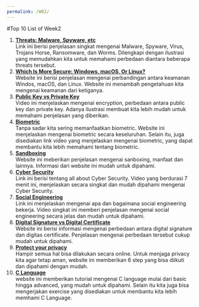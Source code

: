 ```yaml
---
permalink: /W02/
---
```


#Top 10 List of Week2

1. [**Threats: Malware, Spyware, etc**](https://www.youtube.com/watch?v=n8mbzU0X2nQ)<br>
Link ini berisi penjelasan singkat mengenai Malware, Spyware, Virus, Trojans Horse, Ransomware, dan Worms. Dilengkapi dengan ilustrasi yang memudahkan kita untuk memahami perbedaan diantara beberapa threats tersebut.
2. [**Which Is More Secure: Windows, macOS, Or Linux?**](https://bytebitebit.com/2140/safety-comparison-windows-macos-linux/)<br>
Website ini berisi penjelasan mengenai perbandingan antara keamanan Windos, macOS, dan Linux. Website ini menambah pengetahuan kita mengenai keamanan dari ketiganya.
3. [**Public Key vs Private Key**](https://www.youtube.com/watch?v=6-JjHa-qLPk)<br>
Video ini menjelaskan mengenai encryption, perbedaan antara public key dan private key. Adanya ilustrasi membuat kita lebih mudah untuk memahami penjelasan yang diberikan.
4. [**Biometric**](https://www.thalesgroup.com/en/markets/digital-identity-and-security/government/inspired/biometrics)<br>
Tanpa sadar kita sering memanfaatkan biometric. Website ini menjelaskan mengenai biometric secara keseluruhan. Selain itu, juga disediakan link video yang menjelaskan mengenai biometric, yang dapat membantu kita lebih memahami tentang biometric.
5. [**Sandboxing**](https://www.checkpoint.com/cyber-hub/threat-prevention/what-is-sandboxing/)<br>
Website ini meberikan penjelasan mengenai sanboxing, manfaat dan lainnya. Informasi dari website ini mudah untuk dipahami.
6. [**Cyber Security**](https://www.youtube.com/watch?v=inWWhr5tnEA)<br>
Link ini berisi tentang all about Cyber Security. Video yang berdurasi 7 menit ini, menjelaskan secara singkat dan mudah dipahami mengenai Cyber Security. 
7. [**Social Engineering**](https://www.youtube.com/watch?v=IJeqE8-fwM4)<br>
Link ini menjelaskan mengenai apa dan bagaimana social engineering bekerja. Video singkat ini memberi penjelasan mengenai social engineering secara jelas dan mudah untuk dipahami.
8. [**Digital Signature vs Digital Certificate**](https://www.digisigner.com/electronic-signature/digital-signature-vs-digital-certificate/)<br>
Website ini berisi informasi mengenai perbedaan antara digital signature dan digitas certificate. Penjelasan mengenai perbedaan tersebut cukup mudah untuk dipahami.
9. [**Protect your privacy**](https://www.chubb.com/us-en/individuals-families/resources/6-ways-to-protect-your-personal-information-online.html)<br>
Hampir semua hal bisa dilakukan secara online. Untuk menjaga privacy kita agar tetap aman, website ini memberikan 6 step yang bisa diikuti dan dipahami dengan mudah. 
10. [**C Language**](https://www.learn-c.org/en/Variables_and_Types)<br>
website ini memberikan tutorial mengenai C language mulai dari basic hingga advanced, yang mudah untuk dipahami. Selain itu kita juga bisa mengerjakan exercise yang disediakan untuk membantu kita lebih memhami C Language.
